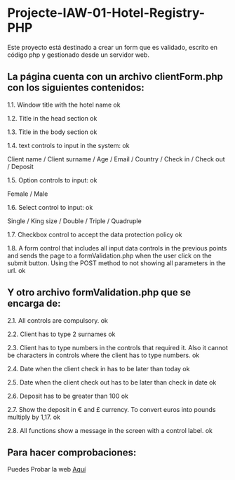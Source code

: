 # Projecte-IAW-01-Hotel-Registry-PHP

Este proyecto está destinado a crear un form que es validado, escrito en código php y gestionado desde un servidor web.

## La página cuenta con un archivo clientForm.php con los siguientes contenidos:

1.1. Window title with the hotel name ok

1.2. Title in the head section ok

1.3. Title in the body section ok

1.4. text controls to input in the system: ok

Client name / Client surname / Age / Email / Country / Check in / Check out / Deposit 

1.5. Option controls to input: ok

Female / Male

1.6. Select control to input: ok

Single / King size / Double / Triple / Quadruple

1.7. Checkbox control to accept the data protection policy ok

1.8. A form control that includes all input data controls in the previous points and sends the page to a formValidation.php when the user click on the submit button. Using the POST method to not showing all parameters in the url. ok

## Y otro archivo formValidation.php que se encarga de:

2.1. All controls are compulsory. ok

2.2. Client has to type 2 surnames  ok

2.3. Client has to type numbers in the controls that required it. Also it cannot be characters in controls where the client has to type numbers. ok

2.4. Date when the client check in has to be later than today ok

2.5. Date when the client check out has to be later than check in date ok

2.6. Deposit has to be greater than 100 ok

2.7. Show the deposit in € and £ currency. To convert euros into pounds multiply by 1,17. ok

2.8. All functions show a message in the screen with a control label. ok

## Para hacer comprobaciones:

Puedes Probar la web [Aquí](https://fandoshotel.000webhostapp.com/clientForm.php)
